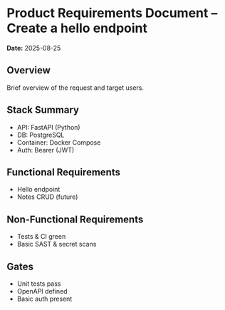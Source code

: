 # Product Requirements Document – Create a hello endpoint

**Date:** 2025-08-25

## Overview
Brief overview of the request and target users.

## Stack Summary
- API: FastAPI (Python)
- DB: PostgreSQL
- Container: Docker Compose
- Auth: Bearer (JWT)

## Functional Requirements
- Hello endpoint
- Notes CRUD (future)

## Non-Functional Requirements
- Tests & CI green
- Basic SAST & secret scans

## Gates
- Unit tests pass
- OpenAPI defined
- Basic auth present

